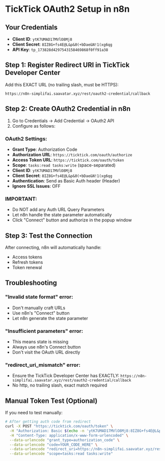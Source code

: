 # TickTick OAuth2 Setup in n8n

## Your Credentials
- **Client ID**: `ytK7UMAD17MVlO8Mj8`
- **Client Secret**: `8IZ8G+fs4E@L&p&0(+bDae&N!1(xg6qg`
- **API Key**: `tp_173828d4297543158469868f0ff91a38`

## Step 1: Register Redirect URI in TickTick Developer Center
Add this EXACT URL (no trailing slash, must be HTTPS):
```
https://n8n-simplifai.saavatar.xyz/rest/oauth2-credential/callback
```

## Step 2: Create OAuth2 Credential in n8n

1. Go to Credentials → Add Credential → OAuth2 API
2. Configure as follows:

### OAuth2 Settings:
- **Grant Type**: Authorization Code
- **Authorization URL**: `https://ticktick.com/oauth/authorize`
- **Access Token URL**: `https://ticktick.com/oauth/token`
- **Scope**: `tasks:read tasks:write` (space-separated)
- **Client ID**: `ytK7UMAD17MVlO8Mj8`
- **Client Secret**: `8IZ8G+fs4E@L&p&0(+bDae&N!1(xg6qg`
- **Authentication**: Send as Basic Auth header (Header)
- **Ignore SSL Issues**: OFF

### IMPORTANT:
- Do NOT add any Auth URL Query Parameters
- Let n8n handle the state parameter automatically
- Click "Connect" button and authorize in the popup window

## Step 3: Test the Connection
After connecting, n8n will automatically handle:
- Access tokens
- Refresh tokens
- Token renewal

## Troubleshooting

### "Invalid state format" error:
- Don't manually craft URLs
- Use n8n's "Connect" button
- Let n8n generate the state parameter

### "Insufficient parameters" error:
- This means state is missing
- Always use n8n's Connect button
- Don't visit the OAuth URL directly

### "redirect_uri_mismatch" error:
- Ensure the TickTick Developer Center has EXACTLY:
  `https://n8n-simplifai.saavatar.xyz/rest/oauth2-credential/callback`
- No http, no trailing slash, exact match required

## Manual Token Test (Optional)
If you need to test manually:
```bash
# After getting auth code from redirect
curl -X POST "https://ticktick.com/oauth/token" \
  -H "Authorization: Basic $(echo -n 'ytK7UMAD17MVlO8Mj8:8IZ8G+fs4E@L&p&0(+bDae&N!1(xg6qg' | base64)" \
  -H "Content-Type: application/x-www-form-urlencoded" \
  --data-urlencode "grant_type=authorization_code" \
  --data-urlencode "code=YOUR_CODE_HERE" \
  --data-urlencode "redirect_uri=https://n8n-simplifai.saavatar.xyz/rest/oauth2-credential/callback" \
  --data-urlencode "scope=tasks:read tasks:write"
```